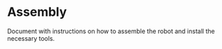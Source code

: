 # Assembly

Document with instructions on how to assemble the robot and install the necessary tools.

